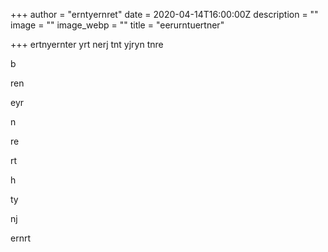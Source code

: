 +++
author = "erntyernret"
date = 2020-04-14T16:00:00Z
description = ""
image = ""
image_webp = ""
title = "eerurntuertner"

+++
ertnyernter yrt nerj tnt yjryn tnre

b

ren 

eyr

 n

re

rt

h

ty

nj

ernrt 